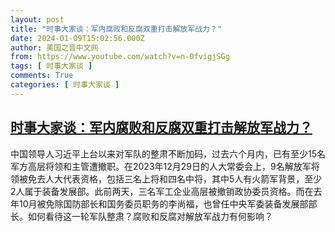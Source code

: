 ```yaml
---
layout: post
title: "时事大家谈：军内腐败和反腐双重打击解放军战力？"
date: 2024-01-09T15:02:56.000Z
author: 美国之音中文网
from: https://www.youtube.com/watch?v=n-0fvigjSGg
tags: [ 时事大家谈 ]
comments: True
categories: [ 时事大家谈 ]
---
```

<!--1704812576000-->
[时事大家谈：军内腐败和反腐双重打击解放军战力？](https://www.youtube.com/watch?v=n-0fvigjSGg)
------

<div>
中国领导人习近平上台以来对军队的整肃不断加码，过去六个月内，已有至少15名军方高层将领和主管遭撤职。在2023年12月29日的人大常委会上，9名解放军将领被免去人大代表资格，包括三名上将和四名中将，其中5人有火箭军背景，至少2人属于装备发展部。此前两天，三名军工企业高层被撤销政协委员资格。而在去年10月被免除国防部长和国务委员职务的李尚福，也曾任中央军委装备发展部部长。如何看待这一轮军队整肃？腐败和反腐对解放军战力有何影响？
</div>
